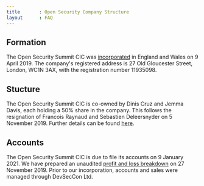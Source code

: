 ```yaml
---
title       : Open Security Company Structure
layout      : FAQ
---
```


## Formation

The Open Security Summit CIC was [incorporated](https://s3.eu-west-2.amazonaws.com/document-api-images-live.ch.gov.uk/docs/vHbP3CsJXPD0Z0rMkESYWiS-1n3a6g_silvX6KzcQM8/application-pdf?X-Amz-Algorithm=AWS4-HMAC-SHA256&X-Amz-Content-Sha256=UNSIGNED-PAYLOAD&X-Amz-Credential=ASIAWRGBDBV3MTRPDQPO%2F20191127%2Feu-west-2%2Fs3%2Faws4_request&X-Amz-Date=20191127T150234Z&X-Amz-Expires=60&X-Amz-Security-Token=IQoJb3JpZ2luX2VjEFIaCWV1LXdlc3QtMiJIMEYCIQCC%2F9hKHlcLuB8gIzLOsJQE8uJIhhrBJHDjM3r6M69CDwIhANKXsg2JOMUTr8QsMyxrAz8HRYiQPEzdXoSQlbQs8aGlKtkCCIv%2F%2F%2F%2F%2F%2F%2F%2F%2F%2FwEQAhoMNDQ5MjI5MDMyODIyIgwrU2u4OWiNh%2Fy6QooqrQKppfo9esnMe0nxvRYqk0bA4QrqNARi2hWzC7ct6I2aA8vDN%2FwMqA0L%2BBx9kK6nQ9BPNIznw7iWCwh0AzZ1S3gj%2Bg82MNbJuPexnm%2FQNnMqHfEEUeaspVvnCN2ci0NhXjFgaCBQlVxCPkV69BtpJC3TszJoKXx6mUj8wkbLp5A%2Fugm4x0%2FNLKy%2BtZX0I1ssLbNFqWVdvpOFzwO8n1xr1iA0uCR2mhjkpAD5STfL7Sb0l2XLQ1FLg912TazkVH%2FK9gvekE4CG7x5F%2BSZy3vZpa3FzmLwBUGO1SCKNkDUotASatToODLO%2FG8OlPhJihr52lySvEO%2BLftnk%2B%2BeOrCbvKsFBbQ%2FN%2Byofi0Y9tLekmWmrEYmmgq4h%2FEuA0CPZCTTU7dUUhIP8vUmJ3tVL0%2FfMLeF%2Be4FOs4CwnBuOXUP%2Bep%2FP0V7DIU7fYRFp9ZftaWIEoy5i7Q7dFMcXIBaJW9vXhDTwxm6jBuWceE9uzfNXmWjvhJbVuoRbjMiZEr%2FA8HKmUnBERF%2FJGTIHspc75vot7zeisicgMs5Rsh8N%2F9%2BCPJWL%2FeWaNXE83I8xE7KLUQdPD%2BwgAWNBk5qEioRkTiBSIpBtXUitM%2FbG%2FM8Gr1rXPdJqqWePssho2wfRCfPD6kOUts0%2FgIgrElk3Mui2s0kl0IqIHiIGDG32VlvEFKovgXGrJgp352VUmgUFQa%2F823hfpECLNnbBvVonCjts%2BHGLtuWwy8wnCVcsPjqcLfEJVT8R4yKxF2q0iNzk3IZg1pcSoQvExWxUP7kceW1%2Bp49ydUYzcGNdf06j1lKcXz7kwcS88xHEVJhazKb8igW1N4b2jah2DF44cNrWxlPDqMkYgTo%2BdNz%2Fw%3D%3D&X-Amz-SignedHeaders=host&X-Amz-Signature=fcf595390aa83f1e83bd1f8fd0eb831d2c52205327df7deea75790796bed5f5c) in England and Wales on 9 April 2019.
The company's registered address is 27 Old Gloucester Street, London, WC1N 3AX, with the registration number 11935098. 

## Stucture

The Open Security Summit CIC is co-owned by Dinis Cruz and Jemma Davis, each holding a 50% share in the company. This follows the resignation of Francois Raynaud and Sebastien Deleersnyder on 5 November 2019. 
Further details can be found [here](https://beta.companieshouse.gov.uk/company/11935098/officers).

## Accounts
The Open Security Summit CIC is due to file its accounts on 9 January 2021. We have prepared an unaudited [profit and loss breakdown](https://drive.google.com/file/d/1zSqTEvAb_rWvmI4Lw8eZBGRaFaC-WmWf/view?usp=sharing) on 27 November 2019. 
Prior to our incorporation, accounts and sales were managed through DevSecCon Ltd.
